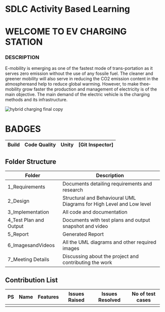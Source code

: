 # SDLC Activity Based Learning

# WELCOME TO EV CHARGING STATION
### DESCRIPTION
E-mobility is emerging as one of the fastest mode of trans-portation as it serves zero emission without the use of any fossile fuel. The cleaner and greener mobility will also     serve in reducing the CO2 emission content in the atmosphereand help to reduce global warming. However, to make thee-mobility grow faster the production and management of electricity is of the main objective. The main demand of the electric vehicle is the charging methods and its infrastructure.

![hybrid charging final copy](https://user-images.githubusercontent.com/86198474/130589176-a1bef13c-de6c-450b-95bf-86cdae934167.jpg)


# BADGES

Build | Code Quality | Unity |            [Git Inspector]              |
-----------------|-----------------|-----------------|-----------------|

## Folder Structure
| Folder  | Description  |
|--- |--- |
| 1_Requirements | Documents detailing requirements and research |
| 2_Design | Structural and Behavioural UML Diagrams for High Level and Low level |
| 3_Implementation | All code and documentation |
| 4_Test Plan and Output | Documents with test plans and output snapshot and video|
| 5_Report | Generated Report |
| 6_ImagesandVideos | All the UML diagrams and other required images |
| 7_Meeting Details | Discussing about the project and contributing the work |

## Contribution List
|  PS    | Name          |      Features                  | Issues Raised |  Issues Resolved| No of test cases  |
|---     |---            |---                             |---------------|----------------|------------------- |
|        |               |                                |               |                |                    |
